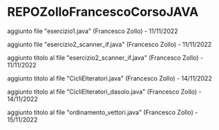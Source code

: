 # REPOZolloFrancescoCorsoJAVA

aggiunto file "esercizio1.java" (Francesco Zollo) - 11/11/2022

aggiunto file "esercizio2_scanner_if.java" (Francesco Zollo) - 11/11/2022

aggiunto titolo al file "esercizio2_scanner_if.java" (Francesco Zollo) - 11/11/2022

aggiunto titolo al file "CicliEIteratori.java" (Francesco Zollo) - 14/11/2022

aggiunto titolo al file "CicliEIteratori_dasolo.java" (Francesco Zollo) - 14/11/2022

aggiunto titolo al file "ordinamento_vettori.java" (Francesco Zollo) - 15/11/2022
